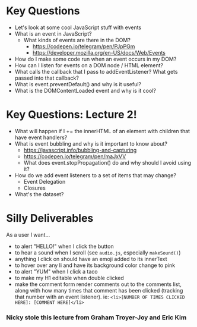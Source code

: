 # Key Questions
* Let's look at some cool JavaScript stuff with events
* What is an event in JavaScript?
  * What kinds of events are there in the DOM?
     * https://codepen.io/telegram/pen/PJpPGm
     * https://developer.mozilla.org/en-US/docs/Web/Events
* How do I make some code run when an event occurs in my DOM?
* How can I listen for events on a DOM node / HTML element?
* What calls the callback that I pass to addEventListener? What gets passed into that callback?
* What is event.preventDefault() and why is it useful?
* What is the DOMContentLoaded event and why is it cool?

# Key Questions: Lecture 2!
* What will happen if I += the innerHTML of an element with children that have event handlers?
* What is event bubbling and why is it important to know about?
  * https://javascript.info/bubbling-and-capturing
  * https://codepen.io/telegram/pen/maJxVV
  * What does event.stopPropagation() do and why should I avoid using it?
* How do we add event listeners to a set of items that may change?
  * Event Delegation
  * Closures
* What's the dataset?

# Silly Deliverables
As a user I want...

* to alert "HELLO!" when I click the button
* to hear a sound when I scroll (see `audio.js`, especially `makeSound()`)
* anything I click on should have an emoji added to its innerText
* to hover over any li and have its background color change to pink
* to alert "YUM" when I click a taco
* to make my H1 editable when double clicked
* make the comment form render comments out to the comments list, along with how many times that comment has been clicked (tracking that number with an event listener). ie: `<li>[NUMBER OF TIMES CLICKED HERE]: [COMMENT HERE]</li>`

### Nicky stole this lecture from Graham Troyer-Joy and Eric Kim
